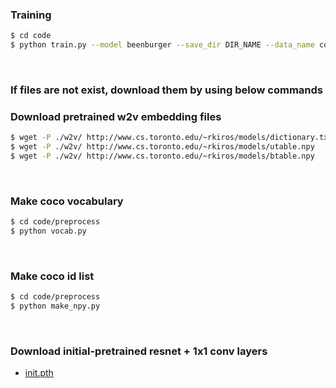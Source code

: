 ### Training
```bash
$ cd code
$ python train.py --model beenburger --save_dir DIR_NAME --data_name coco 2>&1 | tee ../log/logs.txt
```

<br/>

### If files are not exist, download them by using below commands
### Download pretrained w2v embedding files
```bash
$ wget -P ./w2v/ http://www.cs.toronto.edu/~rkiros/models/dictionary.txt
$ wget -P ./w2v/ http://www.cs.toronto.edu/~rkiros/models/utable.npy
$ wget -P ./w2v/ http://www.cs.toronto.edu/~rkiros/models/btable.npy
```

<br/>

### Make coco vocabulary
```bash
$ cd code/preprocess
$ python vocab.py
```

<br/>

### Make coco id list
```bash
$ cd code/preprocess
$ python make_npy.py
```

<br/>

### Download initial-pretrained resnet + 1x1 conv layers
* [init.pth](https://drive.google.com/open?id=1ldRO9LzTg2_1HPlqA1flpK7T0QEGBmHM)

